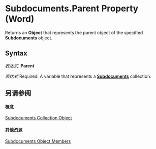 
# Subdocuments.Parent Property (Word)

Returns an  **Object** that represents the parent object of the specified **Subdocuments** object.


## Syntax

 _表达式_. **Parent**

 _表达式_ Required. A variable that represents a **[Subdocuments](8e14fced-19b3-2794-39a3-9e5ec15dd0ad.md)** collection.


## 另请参阅


#### 概念


[Subdocuments Collection Object](8e14fced-19b3-2794-39a3-9e5ec15dd0ad.md)
#### 其他资源


[Subdocuments Object Members](http://msdn.microsoft.com/library/4d812b37-4be2-c404-e1f9-18178ca5796b%28Office.15%29.aspx)